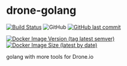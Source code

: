 # drone-golang

[![Build Status](https://drone.pfillion.com/api/badges/pfillion/drone-golang/status.svg)](https://drone.pfillion.com/pfillion/drone-golang)
![GitHub](https://img.shields.io/github/license/pfillion/drone-golang)
[![GitHub last commit](https://img.shields.io/github/last-commit/pfillion/drone-golang?logo=github)](https://github.com/pfillion/drone-golang "GitHub projet")

[![Docker Image Version (tag latest semver)](https://img.shields.io/docker/v/pfillion/drone-golang/latest?logo=docker)](https://hub.docker.com/r/pfillion/drone-golang "Docker Hub Repository")
[![Docker Image Size (latest by date)](https://img.shields.io/docker/image-size/pfillion/drone-golang/latest?logo=docker)](https://hub.docker.com/r/pfillion/drone-golang "Docker Hub Repository")

golang with more tools for Drone.io
